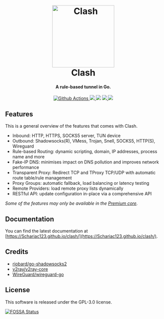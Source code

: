 <h1 align="center">
  <img src="https://github.com/Schariac123/clash/raw/main/docs/logo.png" alt="Clash" width="200">
  <br>Clash<br>
</h1>

<h4 align="center">A rule-based tunnel in Go.</h4>

<p align="center">
  <a href="https://github.com/Schariac123/clash/actions">
    <img src="https://img.shields.io/github/actions/workflow/status/Schariac123/clash/release.yml?branch=main&style=flat-square" alt="Github Actions">
  </a>
  <a href="https://goreportcard.com/report/github.com/Schariac123/clash">
    <img src="https://goreportcard.com/badge/github.com/Schariac123/clash?style=flat-square">
  </a>
  <img src="https://img.shields.io/github/go-mod/go-version/Schariac123/clash?style=flat-square">
  <a href="https://github.com/Schariac123/clash/releases">
    <img src="https://img.shields.io/github/release/Schariac123/clash/all.svg?style=flat-square">
  </a>
  <a href="https://github.com/Schariac123/clash/releases/tag/premium">
    <img src="https://img.shields.io/badge/release-Premium-00b4f0?style=flat-square">
  </a>
</p>

## Features

This is a general overview of the features that comes with Clash.  

- Inbound: HTTP, HTTPS, SOCKS5 server, TUN device
- Outbound: Shadowsocks(R), VMess, Trojan, Snell, SOCKS5, HTTP(S), Wireguard
- Rule-based Routing: dynamic scripting, domain, IP addresses, process name and more
- Fake-IP DNS: minimises impact on DNS pollution and improves network performance
- Transparent Proxy: Redirect TCP and TProxy TCP/UDP with automatic route table/rule management
- Proxy Groups: automatic fallback, load balancing or latency testing
- Remote Providers: load remote proxy lists dynamically
- RESTful API: update configuration in-place via a comprehensive API

*Some of the features may only be available in the [Premium core](https://Schariac123.github.io/clash/premium/introduction.html).*

## Documentation

You can find the latest documentation at [https://Schariac123.github.io/clash/](https://Schariac123.github.io/clash/).

## Credits

- [riobard/go-shadowsocks2](https://github.com/riobard/go-shadowsocks2)
- [v2ray/v2ray-core](https://github.com/v2ray/v2ray-core)
- [WireGuard/wireguard-go](https://github.com/WireGuard/wireguard-go)

## License

This software is released under the GPL-3.0 license.

[![FOSSA Status](https://app.fossa.io/api/projects/git%2Bgithub.com%2FSchariac123%2Fclash.svg?type=large)](https://app.fossa.io/projects/git%2Bgithub.com%2FSchariac123%2Fclash?ref=badge_large)
